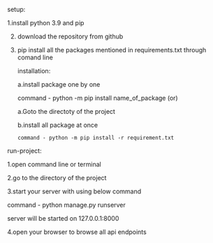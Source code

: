 setup:

  1.install python 3.9 and pip
  
  2. download the repository from github
  
  3. pip install all the packages mentioned in requirements.txt through comand line
     
     installation:
     
     a.install package one by one 
     
       command - python -m pip install name_of_package
        (or)
     
     a.Goto the directoty of the project
      
      b.install all package at once 
         
         command - python -m pip install -r requirement.txt      

run-project:

1.open command line or terminal

2.go to the directory of the project

3.start your server with using below command

command - python manage.py runserver

server will be started on 127.0.0.1:8000   

4.open your browser to browse all api endpoints
   
    
  
  
     

